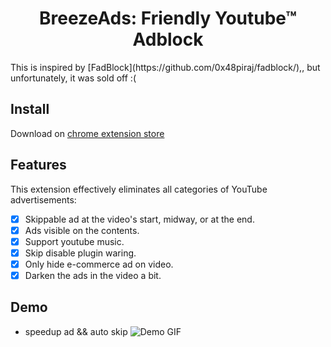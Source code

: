 <h1 align="center">BreezeAds: Friendly Youtube™ Adblock</h1>
This is inspired by [FadBlock](https://github.com/0x48piraj/fadblock/),, but unfortunately, it was sold off :(  

## Install
Download on [chrome extension store](https://chromewebstore.google.com/detail/breeze-ads-friendly-adblo/obccfdpkcaiaempmgmhebiaafhaikejh)

## Features

This extension effectively eliminates all categories of YouTube advertisements:

- [x] Skippable ad at the video's start, midway, or at the end.
- [x] Ads visible on the contents.
- [x] Support youtube music.
- [x] Skip disable plugin waring.
- [x] Only hide e-commerce ad on video.
- [x] Darken the ads in the video a bit.

## Demo
* speedup ad && auto skip
![Demo GIF](./2024_7_30_demo.gif)